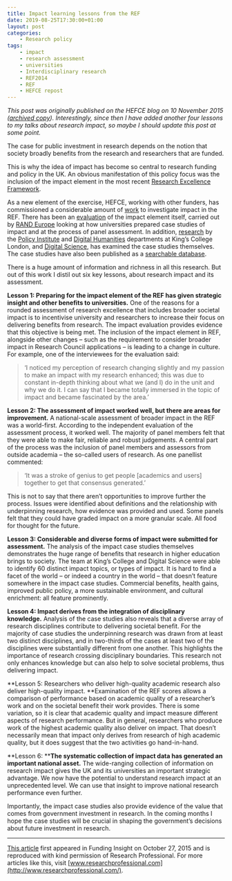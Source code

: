 ```yaml
---
title: Impact learning lessons from the REF
date: 2019-08-25T17:30:00+01:00
layout: post
categories:
    - Research policy
tags:
    - impact
    - research assessment
    - universities
    - Interdisciplinary research 
    - REF2014
    - REF
    - HEFCE repost
---
```


*This post was originally published on the HEFCE blog on 10 November 2015 ([archived copy](https://webarchive.nationalarchives.gov.uk/20180405115521/http://blog.hefce.ac.uk/2015/11/10/research-impact-learning-lessons-from-the-ref/)). Interestingly, since then I have added another four lessons to my talks about research impact, so maybe I should update this post at some point.*

The case for public investment in research depends on the notion that society broadly benefits from the research and researchers that are funded.

This is why the idea of impact has become so central to research funding and policy in the UK. An obvious manifestation of this policy focus was the inclusion of the impact element in the most recent [Research Excellence Framework](http://www.ref.ac.uk/).

As a new element of the exercise, HEFCE, working with other funders, has commissioned a considerable amount of [work](https://webarchive.nationalarchives.gov.uk/20180405115521/http://www.hefce.ac.uk/rsrch/REFreview/) to investigate impact in the REF. There has been an [evaluation](https://webarchive.nationalarchives.gov.uk/20180405115521/http://www.hefce.ac.uk/pubs/rereports/Year/2015/REFimpacteval/Title,103726,en.html) of the impact element itself, carried out by [RAND Europe](http://www.rand.org/randeurope.html) looking at how universities prepared case studies of impact and at the process of panel assessment. In addition, [research](https://webarchive.nationalarchives.gov.uk/20180405115521/http://www.hefce.ac.uk/pubs/rereports/Year/2015/analysisREFimpact/) by the [Policy Institute](https://http://www.kcl.ac.uk/sspp/policy-institute/index.aspx) and [Digital Humanities](http://www.kcl.ac.uk/artshums/depts/ddh/index.aspx) departments at King’s College London, and [Digital Science](http://www.digital-science.com/), has examined the case studies themselves. The case studies have also been published as a [searchable database](http://impact.ref.ac.uk/CaseStudies/search1.aspx).

There is a huge amount of information and richness in all this research. But out of this work I distil out six key lessons, about research impact and its assessment.

**Lesson 1: Preparing for the impact element of the REF has given strategic insight and other benefits to universities.** One of the reasons for a rounded assessment of research excellence that includes broader societal impact is to incentivise university and researchers to increase their focus on delivering benefits from research. The impact evaluation provides evidence that this objective is being met. The inclusion of the impact element in REF, alongside other changes – such as the requirement to consider broader impact in Research Council applications – is leading to a change in culture. For example, one of the interviewees for the evaluation said:

> ‘I noticed my perception of research changing slightly and my passion to make an impact with my research enhanced; this was due to constant in-depth thinking about what we (and I) do in the unit and why we do it. I can say that I became totally immersed in the topic of impact and became fascinated by the area.’

**Lesson 2: The assessment of impact worked well, but there are areas for improvement.** A national-scale assessment of broader impact in the REF was a world-first. According to the independent evaluation of the assessment process, it worked well. The majority of panel members felt that they were able to make fair, reliable and robust judgements. A central part of the process was the inclusion of panel members and assessors from outside academia – the so-called users of research. As one panellist commented:

> ‘It was a stroke of genius to get people [academics and users] together to get that consensus generated.’

This is not to say that there aren’t opportunities to improve further the process. Issues were identified about definitions and the relationship with underpinning research, how evidence was provided and used. Some panels felt that they could have graded impact on a more granular scale. All food for thought for the future.

**Lesson 3: Considerable and diverse forms of impact were submitted for assessment.** The analysis of the impact case studies themselves demonstrates the huge range of benefits that research in higher education brings to society. The team at King’s College and Digital Science were able to identify 60 distinct impact topics, or types of impact. It is hard to find a facet of the world – or indeed a country in the world – that doesn’t feature somewhere in the impact case studies. Commercial benefits, health gains, improved public policy, a more sustainable environment, and cultural enrichment: all feature prominently.

**Lesson 4: Impact derives from the integration of disciplinary knowledge.** Analysis of the case studies also reveals that a diverse array of research disciplines contribute to delivering societal benefit. For the majority of case studies the underpinning research was drawn from at least two distinct disciplines, and in two-thirds of the cases at least two of the disciplines were substantially different from one another. This highlights the importance of research crossing disciplinary boundaries. This research not only enhances knowledge but can also help to solve societal problems, thus delivering impact.

**Lesson 5: Researchers who deliver high-quality academic research also deliver high-quality impact. **Examination of the REF scores allows a comparison of performance based on academic quality of a researcher’s work and on the societal benefit their work provides. There is some variation, so it is clear that academic quality and impact measure different aspects of research performance. But in general, researchers who produce work of the highest academic quality also deliver on impact. That doesn’t necessarily mean that impact only derives from research of high academic quality, but it does suggest that the two activities go hand-in-hand.

**Lesson 6: ****The systematic collection of impact data has generated an important national asset.** The wide-ranging collection of information on research impact gives the UK and its universities an important strategic advantage. We now have the potential to understand research impact at an unprecedented level. We can use that insight to improve national research performance even further.

Importantly, the impact case studies also provide evidence of the value that comes from government investment in research. In the coming months I hope the case studies will be crucial in shaping the government’s decisions about future investment in research.

* * *

[This article](https://www.researchprofessional.com/0/rr/funding/know-how/Impact-and-Dissemination/2015/10/research-impact-learning-lessons-from-the-ref.html) first appeared in Funding Insight on October 27, 2015 and is reproduced with kind permission of Research Professional. For more articles like this, visit [www.researchprofessional.com](http://www.researchprofessional.com/).